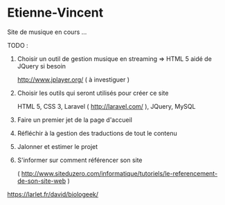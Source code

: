 Etienne-Vincent
===============

Site de musique en cours ...

TODO :

1. Choisir un outil de gestion musique en streaming => HTML 5 aidé de JQuery si besoin

      http://www.jplayer.org/ ( à investiguer )

2. Choisir les outils qui seront utilisés pour créer ce site

      HTML 5,
      CSS 3,
      Laravel ( http://laravel.com/ ),
      JQuery,
      MySQL

3. Faire un premier jet de la page d'accueil
4. Réfléchir à la gestion des traductions de tout le contenu
5. Jalonner et estimer le projet
6. S'informer sur comment référencer son site

      ( http://www.siteduzero.com/informatique/tutoriels/le-referencement-de-son-site-web )

https://larlet.fr/david/biologeek/
